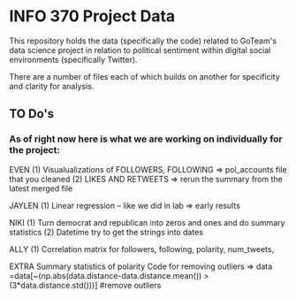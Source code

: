 # INFO 370 Project Data

This repository holds the data (specifically the code) related to GoTeam's data science project in relation to political sentiment
within digital social environments (specifically Twitter).

There are a number of files each of which builds on another for specificity and clarity for analysis.

## TO Do's
### As of right now here is what we are working on individually for the project:

EVEN
 (1) Visualualizations of FOLLOWERS, FOLLOWING => pol_accounts file that you cleaned
 (2) LIKES AND RETWEETS => rerun the summary from the latest merged file

JAYLEN
	(1) Linear regression – like we did in lab => early results
		
NIKI 
  (1) Turn democrat and republican into zeros and ones and do summary statistics 
	(2) Datetime try to get the strings into dates
  
ALLY 
  (1) Correlation matrix for followers, following, polarity, num_tweets,

EXTRA 
  Summary statistics of polarity
  Code for removing outliers => data =data[~(np.abs(data.distance-data.distance.mean()) > (3*data.distance.std()))] #remove outliers


